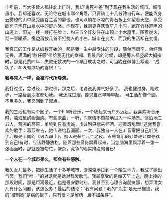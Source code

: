 



十年前，当大多数人都往北上广时，我却“鬼死神差”到了现在我生活的城市。城市虽小，我却还喜欢。无论你在城市哪个角落，只要骑上十几分钟自行车，便能置身云雾缭的山中感受幽谷兰香的静谧，也可以躺在冰凉的青石板上仰望着天空，享受脚牙子泡在山泉水中的舒适感。而现在，我则更喜欢驱车几小时，跑在竹林遮瞒的山道上，阳光一缕一缕打在脸上，约三五个好友住在山顶上小木屋里，围着炭火，沏一壶暖茶，旁边再放几首不打扰人的小曲。城市在变大，而我的生活却在变慢。


我真正的工作是从编程开始的，那是我一生中最专注的时段，简单而艰辛、单纯而无畏，满满的“胜任感”带给我无比的幸福。我最苦的时候，却是旁人都竖起大拇指时，那是花费四年，失败无数次的一个項目成功之时，可当晚在微博上写道：”成功了，却没有成功的喜悦！”。 

**我与常人一样，会被时代所导演。**

我打过坐，念过经，学过佛，那之后，老婆说我脾气好多了。
我也健过身，跑过步，一路瘦到朋友都劝我。
我还戒过烟，要求自己早睡早起。
可生活却像个圆，不用多久，我又回到了起点。

我的生活也有两个圈子，一个hifi听音乐，一个嗨起来玩户外远足。我喜欢听音乐时，脑海里的画面感。有些歌曲，一听，你就情不自禁地进入一种场景。淡泊地三五人，荒凉的高原，单纯到只有虔诚，虔诚到只想来杯酒，迎着风乱舞!”这就我喜欢的歌手：葛莎雀吉，她传递给我画面。一次，我独自一人在听音室把自己听哭了。那是王闻的《男人四十》，那天是某年元旦之夜。古典音乐的好处是让你寻找到自己!有时，应该静静放松，随着那些音符飘舞起来，当您脑海里飘浮着一张一张画面时，那就是被匆忙，繁杂，竞争的现实掩没的自已! 

**一个人在一个城市呆久，都会有些感触。**


我欠女儿最多，把她生活了十多年城市，硬深深地拉到一个陌生地方。我成了她出气筒，我们"唯一”的对话就是她对我发脾气。我最享受的是每天早上送，晚上接的那段时间，那是距离最近，也是最安静时刻。我甚至到心理咨询朋友那，想弄清女儿有什么问题，该怎么办！最后的结论：”我有问题！我的“关注”是无形枷锁，我的“控制欲”是病的根子，只有爱才是解药，且不加条件”。





